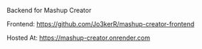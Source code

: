 Backend for Mashup Creator

Frontend: https://github.com/Jo3kerR/mashup-creator-frontend

Hosted At: https://mashup-creator.onrender.com
